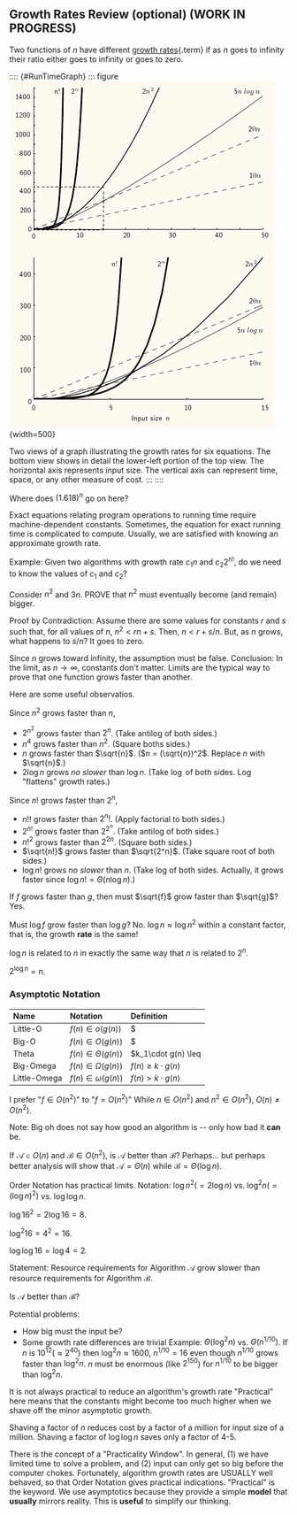 
## Growth Rates Review (optional) (WORK IN PROGRESS)

Two functions of $n$ have different
[growth rates](#growth-rate){.term} if as $n$
goes to infinity their ratio either goes to infinity or goes to zero.

:::: {#RunTimeGraph}
::: figure
![The growth rates for five equations](images/plot.png){width=500}

Two views of a graph illustrating the growth rates for six equations.
The bottom view shows in detail the lower-left portion of the top view.
The horizontal axis represents input size. The vertical axis can
represent time, space, or any other measure of cost.
:::
::::

Where does $(1.618)^n$ go on here?

Exact equations relating program operations to running time require
machine-dependent constants. Sometimes, the equation for exact running
time is complicated to compute. Usually, we are satisfied with knowing
an approximate growth rate.

Example: Given two algorithms with growth rate $c_1n$ and $c_2 2^{n!}$,
do we need to know the values of $c_1$ and $c_2$?

Consider $n^2$ and $3n$. PROVE that $n^2$ must eventually become (and
remain) bigger.

Proof by Contradiction: Assume there are some values for constants $r$
and $s$ such that, for all values of $n$, $n^2 < rn + s$. Then,
$n < r + s/n$. But, as $n$ grows, what happens to $s/n$? It goes to
zero.

Since $n$ grows toward infinity, the assumption must be false.
Conclusion: In the limit, as $n \rightarrow \infty$, constants don't
matter. Limits are the typical way to prove that one function grows
faster than another.

Here are some useful observatios.

Since $n^2$ grows faster than $n$,

-   $2^{n^2}$ grows faster than $2^n$. (Take antilog of both sides.)
-   $n^4$ grows faster than $n^2$. (Square boths sides.)
-   $n$ grows faster than $\sqrt{n}$. ($n = (\sqrt{n})^2$. Replace $n$
    with $\sqrt{n}$.)
-   $2 \log n$ grows *no slower* than $\log n$. (Take $\log$ of both
    sides. Log "flattens" growth rates.)

Since $n!$ grows faster than $2^n$,

-   $n!!$ grows faster than $2^n!$. (Apply factorial to both sides.)
-   $2^{n!}$ grows faster than $2^{2^n}$. (Take antilog of both sides.)
-   $n!^2$ grows faster than $2^{2n}$. (Square both sides.)
-   $\sqrt{n!}$ grows faster than $\sqrt{2^n}$. (Take square root of
    both sides.)
-   $\log n!$ grows *no slower* than $n$. (Take log of both sides.
    Actually, it grows faster since $\log n! = \Theta(n \log n)$.)

If $f$ grows faster than $g$, then must $\sqrt{f}$ grow faster than
$\sqrt{g}$? Yes.

Must $\log f$ grow faster than $\log g$? No. $\log n \approx \log n^2$
within a constant factor, that is, the growth **rate** is the same!

$\log n$ is related to $n$ in exactly the same way that $n$ is related
to $2^n$.

$2^{\log n} = n$.

### Asymptotic Notation

| Name         | Notation                | Definition                  |
|:-------------|:----------------------- |:----------------------------|
| Little-O     | $f(n) \in o(g(n))$      | $|f(n)| < k\cdot g(n)$      |
| Big-O        | $f(n) \in O(g(n))$      | $|f(n)| \leq k\cdot g(n)$   |
| Theta        | $f(n) \in \Theta(g(n))$ | $k_1\cdot g(n) \leq |f(n)| \leq k_2\cdot g(n)$ |
| Big-Omega    | $f(n) \in \Omega(g(n))$ | $f(n) \geq k\cdot g(n)$     |
| Little-Omega | $f(n) \in \omega(g(n))$ | $f(n) > k\cdot g(n)$        |

I prefer "$f \in O(n^2)$" to "$f = O(n^2)$" While $n \in O(n^2)$ and
$n^2 \in O(n^2)$, $O(n) \neq O(n^2)$.

Note: Big oh does not say how good an algorithm is -- only how bad it
**can** be.

If $\mathcal{A}\in O(n)$ and $\mathcal{B} \in O(n^2)$, is $\mathcal{A}$
better than $\mathcal{B}$? Perhaps\... but perhaps better analysis will
show that $\mathcal{A} = \Theta(n)$ while
$\mathcal{B} = \Theta(\log n)$.

Order Notation has practical limits. Notation: $\log n^2 (= 2 \log n)$
vs. $\log^2 n (= (\log n)^2)$ vs. $\log \log n$.

$\log 16^2 = 2 \log 16 = 8$.

$\log^2 16 = 4^2 = 16$.

$\log \log 16 = \log 4 = 2$.

Statement: Resource requirements for Algorithm $\mathcal{A}$ grow slower
than resource requirements for Algorithm $\mathcal{B}$.

Is $\mathcal{A}$ better than $\mathcal{B}$?

Potential problems:

-   How big must the input be?
-   Some growth rate differences are trivial Example: $\Theta(\log^2 n)$
    vs. $\Theta(n^{1/10})$. If $n$ is $10^{12} (\approx 2^{40})$ then
    $\log^2 n \approx 1600$, $n^{1/10} = 16$ even though $n^{1/10}$
    grows faster than $\log^2 n$. $n$ must be enormous (like $2^{150}$)
    for $n^{1/10}$ to be bigger than $\log^2 n$.

It is not always practical to reduce an algorithm's growth rate
"Practical" here means that the constants might become too much higher
when we shave off the minor asymptotic growth.

Shaving a factor of $n$ reduces cost by a factor of a million for input
size of a million. Shaving a factor of $\log \log n$ saves only a factor
of 4-5.

There is the concept of a "Practicality Window". In general, (1) we
have limited time to solve a problem, and (2) input can only get so big
before the computer chokes. Fortunately, algorithm growth rates are
USUALLY well behaved, so that Order Notation gives practical
indications. "Practical" is the keyword. We use asymptotics because
they provide a simple **model** that **usually** mirrors reality. This
is **useful** to simplify our thinking.
